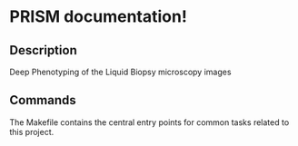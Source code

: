 # PRISM documentation!

## Description

Deep Phenotyping of the Liquid Biopsy microscopy images

## Commands

The Makefile contains the central entry points for common tasks related to this project.

